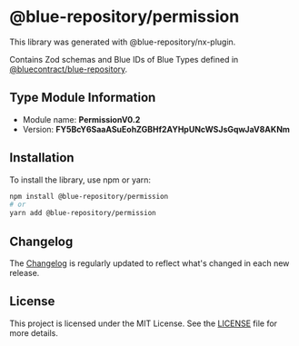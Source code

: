 # @blue-repository/permission

This library was generated with @blue-repository/nx-plugin.

Contains Zod schemas and Blue IDs of Blue Types defined in [@bluecontract/blue-repository](https://github.com/bluecontract/blue-repository).

## Type Module Information

- Module name: **PermissionV0.2**
- Version: **FY5BcY6SaaASuEohZGBHf2AYHpUNcWSJsGqwJaV8AKNm**

## Installation

To install the library, use npm or yarn:

```bash
npm install @blue-repository/permission
# or
yarn add @blue-repository/permission
```

## Changelog

The [Changelog](https://github.com/bluecontract/blue-repository-js/blob/main/libs/permission/CHANGELOG.md) is regularly updated to reflect what's changed in each new release.

## License

This project is licensed under the MIT License. See the [LICENSE](LICENSE) file for more details.
